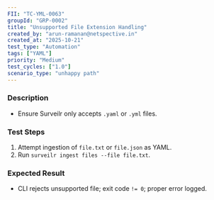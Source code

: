 ```yaml
---
FII: "TC-YML-0063"
groupId: "GRP-0002"
title: "Unsupported File Extension Handling"
created_by: "arun-ramanan@netspective.in"
created_at: "2025-10-21"
test_type: "Automation"
tags: ["YAML"]
priority: "Medium"
test_cycles: ["1.0"]
scenario_type: "unhappy path"
---
```


### Description
- Ensure Surveilr only accepts `.yaml` or `.yml` files.

### Test Steps
1. Attempt ingestion of `file.txt` or `file.json` as YAML.  
2. Run `surveilr ingest files --file file.txt`.  

### Expected Result
- CLI rejects unsupported file; exit code `!= 0`; proper error logged.
